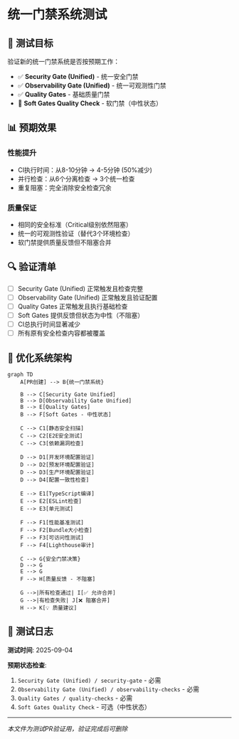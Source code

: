 # 统一门禁系统测试

## 🎯 测试目标

验证新的统一门禁系统是否按预期工作：

- ✅ **Security Gate (Unified)** - 统一安全门禁
- ✅ **Observability Gate (Unified)** - 统一可观测性门禁  
- ✅ **Quality Gates** - 基础质量门禁
- 🎯 **Soft Gates Quality Check** - 软门禁（中性状态）

## 📊 预期效果

### 性能提升
- CI执行时间：从8-10分钟 → 4-5分钟 (50%减少)
- 并行检查：从6个分离检查 → 3个统一检查
- 重复阻塞：完全消除安全检查冗余

### 质量保证
- 相同的安全标准（Critical级别依然阻塞）
- 统一的可观测性验证（替代3个环境检查）
- 软门禁提供质量反馈但不阻塞合并

## 🔍 验证清单

- [ ] Security Gate (Unified) 正常触发且检查完整
- [ ] Observability Gate (Unified) 正常触发且验证配置
- [ ] Quality Gates 正常触发且执行基础检查
- [ ] Soft Gates 提供反馈但状态为中性（不阻塞）
- [ ] CI总执行时间显著减少
- [ ] 所有原有安全检查内容都被覆盖

## 🚀 优化系统架构

```mermaid
graph TD
    A[PR创建] --> B{统一门禁系统}
    
    B --> C[Security Gate Unified]
    B --> D[Observability Gate Unified] 
    B --> E[Quality Gates]
    B --> F[Soft Gates - 中性状态]
    
    C --> C1[静态安全扫描]
    C --> C2[E2E安全测试]
    C --> C3[依赖漏洞检查]
    
    D --> D1[开发环境配置验证]
    D --> D2[预发环境配置验证]
    D --> D3[生产环境配置验证]
    D --> D4[配置一致性检查]
    
    E --> E1[TypeScript编译]
    E --> E2[ESLint检查]
    E --> E3[单元测试]
    
    F --> F1[性能基准测试]
    F --> F2[Bundle大小检查]
    F --> F3[可访问性测试]
    F --> F4[Lighthouse审计]
    
    C --> G{安全门禁决策}
    D --> G
    E --> G
    F --> H[质量反馈 - 不阻塞]
    
    G -->|所有检查通过| I[✅ 允许合并]
    G -->|有检查失败| J[❌ 阻塞合并]
    H --> K[💡 质量建议]
```

## 📝 测试日志

**测试时间**: 2025-09-04

**预期状态检查**:
1. `Security Gate (Unified) / security-gate` - 必需
2. `Observability Gate (Unified) / observability-checks` - 必需
3. `Quality Gates / quality-checks` - 必需  
4. `Soft Gates Quality Check` - 可选（中性状态）

---

*本文件为测试PR验证用，验证完成后可删除*